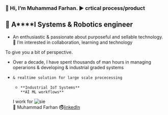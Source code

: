 ### 👋 Hi, I’m Muhammad Farhan.  ▶️  crtical process/product

  ## 🤖 **A****I** Systems & **Robotics** engineer
  - An enthusiastic & passionate about purposeful and sellable technology. 
👀 I’m interested in collaboration, learning and technology


 To give you a bit of perspective. 
-  Over a decade, I have spent thousands of man hours in managing operarions & developing & industrial graded systems
-     & realtime solution for large scale procecessing  
  -     **Industrial IoT Systems**
        **AI ML workflows**

   I work for ![sie](https://github.com/intigration/intigration/assets/25178774/bb7918ca-8f4f-4e1d-ad5e-fe6d8254fef4)  
💼 Muhammad Farhan 🚭[linkedIn](https://www.linkedin.com/in/engr-farhan/)



